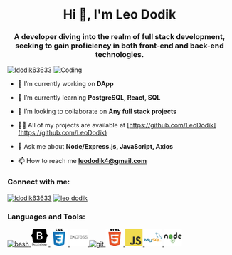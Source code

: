 
<h1 align="center">Hi 👋, I'm Leo Dodik</h1>
<h3 align="center">A developer diving into the realm of full stack development, seeking to gain proficiency in both front-end and back-end technologies.</h3>
<img align="right" alt="Coding" width="400" src= "https://www.freecodecamp.org/news/content/images/2022/11/hire-full-stack-developers1546507474317-1.gif">
<p align="left"> <a href="https://twitter.com/ldodik63633" target="blank"><img src="https://img.shields.io/twitter/follow/ldodik63633?logo=twitter&style=for-the-badge" alt="ldodik63633" /></a> </p>

- 🔭 I’m currently working on **DApp**

- 🌱 I’m currently learning **PostgreSQL, React, SQL**

- 👯 I’m looking to collaborate on **Any full stack projects**

- 👨‍💻 All of my projects are available at [https://github.com/LeoDodik](https://github.com/LeoDodik)

- 💬 Ask me about **Node/Express.js, JavaScript, Axios**

- 📫 How to reach me **leododik4@gmail.com**

<h3 align="left">Connect with me:</h3>
<p align="left">
<a href="https://twitter.com/ldodik63633" target="blank"><img align="center" src="https://raw.githubusercontent.com/rahuldkjain/github-profile-readme-generator/master/src/images/icons/Social/twitter.svg" alt="ldodik63633" height="30" width="40" /></a>
<a href="https://linkedin.com/in/leo dodik" target="blank"><img align="center" src="https://raw.githubusercontent.com/rahuldkjain/github-profile-readme-generator/master/src/images/icons/Social/linked-in-alt.svg" alt="leo dodik" height="30" width="40" /></a>
</p>

<h3 align="left">Languages and Tools:</h3>
<p align="left"> <a href="https://www.gnu.org/software/bash/" target="_blank" rel="noreferrer"> <img src="https://www.vectorlogo.zone/logos/gnu_bash/gnu_bash-icon.svg" alt="bash" width="40" height="40"/> </a> <a href="https://getbootstrap.com" target="_blank" rel="noreferrer"> <img src="https://raw.githubusercontent.com/devicons/devicon/master/icons/bootstrap/bootstrap-plain-wordmark.svg" alt="bootstrap" width="40" height="40"/> </a> <a href="https://www.w3schools.com/css/" target="_blank" rel="noreferrer"> <img src="https://raw.githubusercontent.com/devicons/devicon/master/icons/css3/css3-original-wordmark.svg" alt="css3" width="40" height="40"/> </a> <a href="https://expressjs.com" target="_blank" rel="noreferrer"> <img src="https://raw.githubusercontent.com/devicons/devicon/master/icons/express/express-original-wordmark.svg" alt="express" width="40" height="40"/> </a> <a href="https://git-scm.com/" target="_blank" rel="noreferrer"> <img src="https://www.vectorlogo.zone/logos/git-scm/git-scm-icon.svg" alt="git" width="40" height="40"/> </a> <a href="https://www.w3.org/html/" target="_blank" rel="noreferrer"> <img src="https://raw.githubusercontent.com/devicons/devicon/master/icons/html5/html5-original-wordmark.svg" alt="html5" width="40" height="40"/> </a> <a href="https://developer.mozilla.org/en-US/docs/Web/JavaScript" target="_blank" rel="noreferrer"> <img src="https://raw.githubusercontent.com/devicons/devicon/master/icons/javascript/javascript-original.svg" alt="javascript" width="40" height="40"/> </a> <a href="https://www.mysql.com/" target="_blank" rel="noreferrer"> <img src="https://raw.githubusercontent.com/devicons/devicon/master/icons/mysql/mysql-original-wordmark.svg" alt="mysql" width="40" height="40"/> </a> <a href="https://nodejs.org" target="_blank" rel="noreferrer"> <img src="https://raw.githubusercontent.com/devicons/devicon/master/icons/nodejs/nodejs-original-wordmark.svg" alt="nodejs" width="40" height="40"/> </a> </p>



